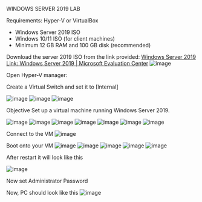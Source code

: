 WINDOWS SERVER 2019 LAB

Requirements:
 Hyper-V or VirtualBox
- Windows Server 2019 ISO
- Windows 10/11 ISO (for client machines)
- Minimum 12 GB RAM and 100 GB disk (recommended)

Download the server 2019 ISO from the link provided: 
[Windows Server 2019 Link: Windows Server 2019 | Microsoft Evaluation Center](https://www.microsoft.com/en-us/evalcenter/download-windows-server-2019)
![image](https://github.com/user-attachments/assets/47835fe4-f5e5-496d-847c-aa6ffb8f4a66)

Open Hyper-V manager:

Create a Virtual Switch and set it to [Internal]

![image](https://github.com/user-attachments/assets/bfe9e937-0f83-407c-827e-fb503f89cd64)
![image](https://github.com/user-attachments/assets/06162d4d-479c-4e43-b40c-8f552e11f545)
![image](https://github.com/user-attachments/assets/0b83f770-bd7d-46c3-b484-812238cd9f4d)

Objective
Set up a virtual machine running Windows Server 2019.

![image](https://github.com/user-attachments/assets/890139c0-4ec5-4242-9b86-087219f0aa65)
![image](https://github.com/user-attachments/assets/9dede59c-dd26-4d67-b81f-a800e0e08731)
![image](https://github.com/user-attachments/assets/b03b1011-562f-40bd-af3e-f676e37eb9d7)
![image](https://github.com/user-attachments/assets/3144c6e9-ed07-4447-bf7a-d813a100550d)
![image](https://github.com/user-attachments/assets/3b71dc53-9c55-4059-a7c9-8962219392d4)
![image](https://github.com/user-attachments/assets/1fe5fe3e-78ea-4e5c-b848-3e0b2de7614e)
![image](https://github.com/user-attachments/assets/e7be4d31-32a3-4111-9ab2-3d194244cd7e)


Connect to the VM 
![image](https://github.com/user-attachments/assets/c291aff7-2c6e-4c83-8a97-663bfc62fe38)

Boot onto your VM
![image](https://github.com/user-attachments/assets/56c3fa84-fde6-4851-b5ce-066b65608f6c)
![image](https://github.com/user-attachments/assets/62967cc4-81e8-4b5f-971c-8053ebc9f888)
![image](https://github.com/user-attachments/assets/8d71876c-7b5d-4fde-91da-6c0a8ec0ad9f)
![image](https://github.com/user-attachments/assets/aa2938a3-647a-4e6f-a25b-a91156ecce94)
![image](https://github.com/user-attachments/assets/80ecdcfe-284a-4b22-8714-eb8a4cb7593d)

After restart it will look like this 



![image](https://github.com/user-attachments/assets/f648566b-f173-4506-82ec-7cacc068c362)

Now set Administrator Password



Now, PC should look like this 
![image](https://github.com/user-attachments/assets/2ff32d25-3605-474e-b0c6-ac98509e9c5a)



